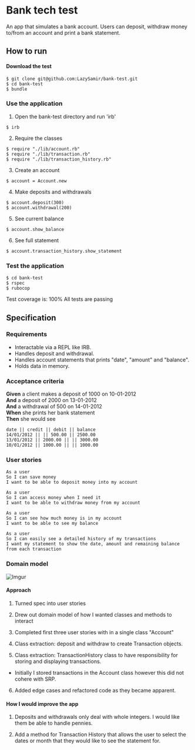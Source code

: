 # Bank tech test
An app that simulates a bank account. Users can deposit, withdraw money to/from an account and print a bank statement.

## How to run

#### Download the test
```
$ git clone git@github.com:LazySamir/bank-test.git
$ cd bank-test
$ bundle
```

### Use the application
1. Open the bank-test directory and run 'irb'

`$ irb`

2. Require the classes

```
$ require "./lib/account.rb"
$ require "./lib/transaction.rb"
$ require "./lib/transaction_history.rb"
```

3. Create an account

`$ account = Account.new`

4. Make deposits and withdrawals

```
$ account.deposit(300)
$ account.withdrawal(200)
```

5. See current balance

`$ account.show_balance`

6. See full statement

`$ account.transaction_history.show_statement`

### Test the application
```
$ cd bank-test
$ rspec
$ rubocop
```

Test coverage is: 100%
All tests are passing

## Specification

### Requirements

* Interactable via a REPL like IRB.
* Handles deposit and withdrawal.
* Handles account statements that prints "date", "amount" and "balance".
* Holds data in memory.

### Acceptance criteria

**Given** a client makes a deposit of 1000 on 10-01-2012  
**And** a deposit of 2000 on 13-01-2012  
**And** a withdrawal of 500 on 14-01-2012  
**When** she prints her bank statement  
**Then** she would see

```
date || credit || debit || balance
14/01/2012 || || 500.00 || 2500.00
13/01/2012 || 2000.00 || || 3000.00
10/01/2012 || 1000.00 || || 1000.00
```
### User stories

```
As a user
So I can save money
I want to be able to deposit money into my account

As a user
So I can access money when I need it
I want to be able to withdraw money from my account

As a user
So I can see how much money is in my account
I want to be able to see my balance

As a user
So I can easily see a detailed history of my transactions
I want my statement to show the date, amount and remaining balance from each transaction
```

### Domain model

![Imgur](https://i.imgur.com/C9ahfRr.jpg)

#### Approach
1. Turned spec into user stories

2. Drew out domain model of how I wanted classes and methods to interact

3. Completed first three user stories with in a single class "Account"

4. Class extraction: deposit and withdraw to create Transaction objects.

5. Class extraction: TransactionHistory class to have responsibility for storing and displaying transactions.
  - Initially I stored transactions in the Account class however this did not cohere with SRP.


6. Added edge cases and refactored code as they became apparent.


#### How I would improve the app
1. Deposits and withdrawals only deal with whole integers. I would like them be able to handle pennies.

2. Add a method for Transaction History that allows the user to select the dates or month that they would like to see the statement for.
